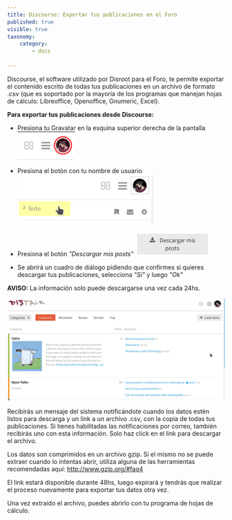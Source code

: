 ```yaml
---
title: Discourse: Exportar tus publicaciones en el Foro
published: true
visible: true
taxonomy:
    category:
        - docs

---
```




Discourse, el software utilizado por Disroot para el Foro, te permite exportar el contenido escrito de todas tus publicaciones en un archivo de formato .csv (que es soportado por la mayoría de los programas que manejan hojas de cálculo: Libreoffice, Openoffice, Gnumeric, Excel).

**Para exportar tus publicaciones desde Discourse:**
- Presiona tu Gravatar en la esquina superior derecha de la pantalla ![](es/export_data_discourse_01.png)<br>

- Presiona el botón con tu nombre de usuario ![](es/export_data_discourse_02.png)<br>

- Presiona el botón *"Descargar mis posts"* ![](es/export_data_discourse_03.png)<br>

- Se abrirá un cuadro de diálogo pidiendo que confirmes si quieres descargar tus publicaciones, selecciona *"Sí"* y luego *"Ok"*<br>


**AVISO:** La información solo puede descargarse una vez cada 24hs.<br>

![](es/export_data_discourse_01.gif)

Recibirás un mensaje del sistema notificándote cuando los datos estén listos para descarga y un link a un archivo .csv, con la copia de todas tus publicaciones.
Si tienes habilitadas las notificaciones por correo, también recibirás uno con esta información. Solo haz click en el link para descargar el archivo.

Los datos son comprimidos en un archivo gzip. Si el mismo no se puede extraer cuando lo intentas abrir, utiliza alguna de las herramientas recomendadas aquí: http://www.gzip.org/#faq4

El link estará disponible durante 48hs, luego expirará y tendrás que realizar el proceso nuevamente para exportar tus datos otra vez.

Una vez extraído el archivo, puedes abrirlo con tu programa de hojas de cálculo.
